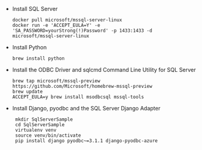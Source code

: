-   Install SQL Server

        docker pull microsoft/mssql-server-linux
        docker run -e 'ACCEPT_EULA=Y' -e 'SA_PASSWORD=yourStrong(!)Password' -p 1433:1433 -d microsoft/mssql-server-linux
    
-   Install Python
    
        brew install python
    
-   Install the ODBC Driver and sqlcmd Command Line Utility for SQL Server

        brew tap microsoft/mssql-preview https://github.com/Microsoft/homebrew-mssql-preview
        brew update
        ACCEPT_EULA=y brew install msodbcsql mssql-tools
    
-   Install Django, pyodbc and the SQL Server Django Adapter

         mkdir SqlServerSample
         cd SqlServerSample
         virtualenv venv
         source venv/bin/activate
         pip install django pyodbc~=3.1.1 django-pyodbc-azure

